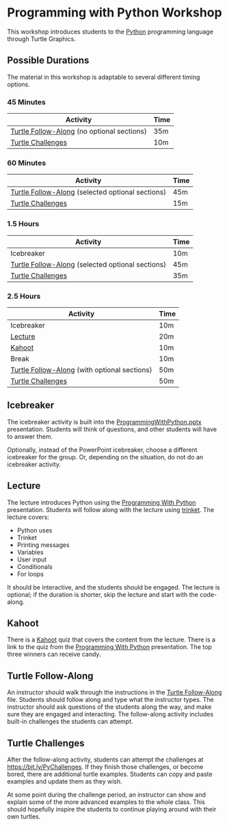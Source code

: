 # Programming with Python Workshop
This workshop introduces students to the [Python](https://www.python.org/) programming language through Turtle Graphics.

## Possible Durations
The material in this workshop is adaptable to several different timing options.

### 45 Minutes

| Activity | Time |
|-|-|
| [Turtle Follow-Along](TurtleFollowAlong.md) (no optional sections) | 35m |
| [Turtle Challenges](https://bit.ly/PyChallenges) | 10m |

### 60 Minutes

| Activity | Time |
|-|-|
| [Turtle Follow-Along](TurtleFollowAlong.md) (selected optional sections) | 45m |
| [Turtle Challenges](https://bit.ly/PyChallenges) | 15m |

### 1.5 Hours

| Activity | Time |
|-|-|
| Icebreaker | 10m |
| [Turtle Follow-Along](TurtleFollowAlong.md) (selected optional sections) | 45m |
| [Turtle Challenges](https://bit.ly/PyChallenges) | 35m |

### 2.5 Hours

| Activity | Time |
|-|-|
| Icebreaker | 10m |
| [Lecture](ProgrammingWithPython.pptx) | 20m |
| [Kahoot](https://create.kahoot.it/share/programming-with-python-quiz/e467016f-1971-4e14-b247-7e5e0f87c00c) | 10m |
| Break | 10m |
| [Turtle Follow-Along](TurtleFollowAlong.md) (with optional sections) | 50m |
| [Turtle Challenges](https://bit.ly/PyChallenges) | 50m |


## Icebreaker
The icebreaker activity is built into the [ProgrammingWithPython.pptx](ProgrammingWithPython.pptx) presentation. Students will think of questions, and other students will have to answer them.

Optionally, instead of the PowerPoint icebreaker, choose a different icebreaker for the group. Or, depending on the situation, do not do an icebreaker activity.

## Lecture
The lecture introduces Python using the [Programming With Python](ProgrammingWithPython.pptx) presentation. Students will follow along with the lecture using [trinket](https://trinket.io). The lecture covers:
- Python uses
- Trinket
- Printing messages
- Variables
- User input
- Conditionals
- For loops

It should be interactive, and the students should be engaged. The lecture is optional; if the duration is shorter, skip the lecture and start with the code-along.

## Kahoot
There is a [Kahoot](https://create.kahoot.it/share/programming-with-python-quiz/e467016f-1971-4e14-b247-7e5e0f87c00c) quiz that covers the content from the lecture. There is a link to the quiz from the [Programming With Python](ProgrammingWithPython.pptx) presentation. The top three winners can receive candy.

## Turtle Follow-Along
An instructor should walk through the instructions in the [Turtle Follow-Along](TurtleFollowAlong.md) file. Students should follow along and type what the instructor types. The instructor should ask questions of the students along the way, and make sure they are engaged and interacting. The follow-along activity includes built-in challenges the students can attempt.

## Turtle Challenges
After the follow-along activity, students can attempt the challenges at https://bit.ly/PyChallenges. If they finish those challenges, or become bored, there are additional turtle examples. Students can copy and paste examples and update them as they wish.

At some point during the challenge period, an instructor can show and explain some of the more advanced examples to the whole class. This should hopefully inspire the students to continue playing around with their own turtles.